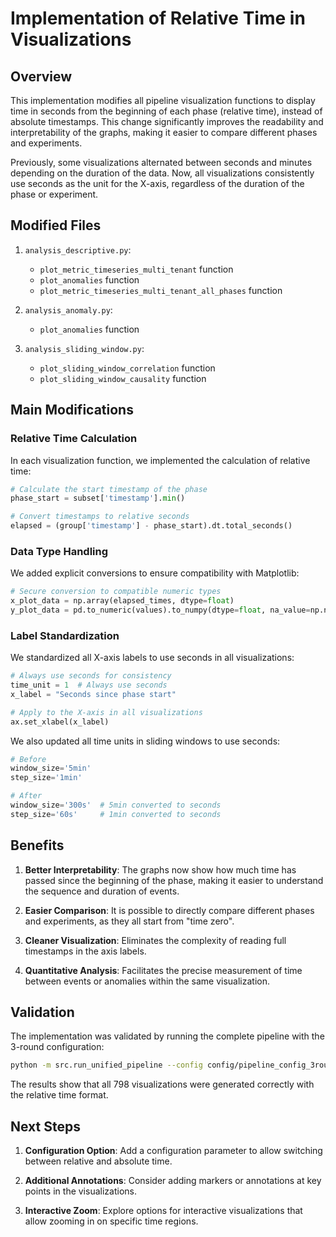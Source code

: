 # Implementation of Relative Time in Visualizations

## Overview

This implementation modifies all pipeline visualization functions to display time in seconds from the beginning of each phase (relative time), instead of absolute timestamps. This change significantly improves the readability and interpretability of the graphs, making it easier to compare different phases and experiments.

Previously, some visualizations alternated between seconds and minutes depending on the duration of the data. Now, all visualizations consistently use seconds as the unit for the X-axis, regardless of the duration of the phase or experiment.

## Modified Files

1.  `analysis_descriptive.py`:
    -   `plot_metric_timeseries_multi_tenant` function
    -   `plot_anomalies` function
    -   `plot_metric_timeseries_multi_tenant_all_phases` function

2.  `analysis_anomaly.py`:
    -   `plot_anomalies` function

3.  `analysis_sliding_window.py`:
    -   `plot_sliding_window_correlation` function
    -   `plot_sliding_window_causality` function

## Main Modifications

### Relative Time Calculation
In each visualization function, we implemented the calculation of relative time:

```python
# Calculate the start timestamp of the phase
phase_start = subset['timestamp'].min()

# Convert timestamps to relative seconds
elapsed = (group['timestamp'] - phase_start).dt.total_seconds()
```

### Data Type Handling
We added explicit conversions to ensure compatibility with Matplotlib:

```python
# Secure conversion to compatible numeric types
x_plot_data = np.array(elapsed_times, dtype=float)
y_plot_data = pd.to_numeric(values).to_numpy(dtype=float, na_value=np.nan)
```

### Label Standardization
We standardized all X-axis labels to use seconds in all visualizations:

```python
# Always use seconds for consistency
time_unit = 1  # Always use seconds
x_label = "Seconds since phase start"

# Apply to the X-axis in all visualizations
ax.set_xlabel(x_label)
```

We also updated all time units in sliding windows to use seconds:

```python
# Before
window_size='5min'
step_size='1min'

# After
window_size='300s'  # 5min converted to seconds
step_size='60s'     # 1min converted to seconds
```

## Benefits

1.  **Better Interpretability**: The graphs now show how much time has passed since the beginning of the phase, making it easier to understand the sequence and duration of events.

2.  **Easier Comparison**: It is possible to directly compare different phases and experiments, as they all start from "time zero".

3.  **Cleaner Visualization**: Eliminates the complexity of reading full timestamps in the axis labels.

4.  **Quantitative Analysis**: Facilitates the precise measurement of time between events or anomalies within the same visualization.

## Validation

The implementation was validated by running the complete pipeline with the 3-round configuration:

```bash
python -m src.run_unified_pipeline --config config/pipeline_config_3rounds.yaml
```

The results show that all 798 visualizations were generated correctly with the relative time format.

## Next Steps

1.  **Configuration Option**: Add a configuration parameter to allow switching between relative and absolute time.

2.  **Additional Annotations**: Consider adding markers or annotations at key points in the visualizations.

3.  **Interactive Zoom**: Explore options for interactive visualizations that allow zooming in on specific time regions.
